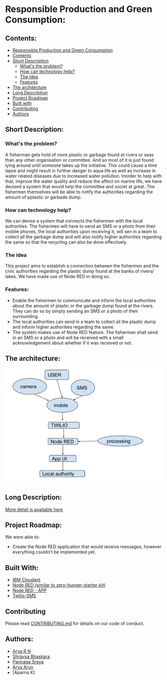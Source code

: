 # Responsible Production and Green Consumption: 

## Contents:
- [Responsible Production and Green Consumption](#responsible-production-and-green-consumption)
- [Contents](#contents)
- [Short Description](#short-description)
  - [What's the problem?](#whats-the-problem)
  - [How can technology help?](#how-can-technology-help)
  - [The idea](#the-idea)
  - [Features](#features)
- [The architecture](#the-architecture)
- [Long Description](#long-description)
- [Project Roadmap](#project-roadmap)
- [Built with](#built-with)
- [Contributing](#contributing)
- [Authors](#authors)

## Short Description:

### What's the problem?
A fisherman gets hold of more plastic or garbage found at rivers or seas than any other organisation or committee. And so most of it is just found lying around until someone takes up the initiative. This could cause a time lapse and might result in further danger to aqua life as well as increase in water related diseases due to increased water pollution. Inorder to help with that, improve the water quality and reduce the affect on marine life, we have devised a system that would help the committee and societ at great. The fishermen themselves will be able to notify the authorities regarding the amount of pplastic or garbade dump.

### How can technology help?
We can devise a system that connects the fishermen with the local authorities. The fishermen will have to send an SMS or a photo from their mobile phones, the local authorities upon receiving it, will sen in a team to collect all the garbage dump and will also notify higher authorities regarding the same so that the recycling can also be done effectively.

### The idea
This project aims to establish a connection between the fishermen and the civic authorities regarding the plastic dump found at the banks of rivers/ lakes. We have made use of Node RED in doing so.

### Features:
* Enable the fishermen to communicate and inform the local authorities about the amount of plastic or the garbage dump found at the rivers. They can do so by simply sending an SMS or a photo of their surrounding. 
* The local authorities can send in a team to collect all the plastic dump and inform higher authorities regarding the same. 
* The system makes use of Node RED feature. The fisherman shall send in an SMS or a photo and will be received with a small acknowledgement about whether if it was received or not. 

## The architecture:
![The architectutre](https://github.com/shravya-bhaskara/Responsible-Production-and-Green-Consumption/blob/main/images/architecture.png)

## Long Description:
[More detail is available here](https://github.com/shravya-bhaskara/Responsible-Production-and-Green-Consumption/blob/main/docs/DESCRIPTION.md)

## Project Roadmap:
We were able to:
  - Create the Node RED application that would receive messages, however everything couldn't be implemented yet.

## Built With:
- [IBM Cloudant](https://cloud.ibm.com/catalog?search=cloudant#search_results)
- [Node RED (similar to zero-hunger-starter-kit)](https://github.com/Call-for-Code/Solution-Starter-Kit-Hunger-2021/tree/main/lab)
- [Node RED - APP](https://cloud.ibm.com/developer/appservice/create-app?starterKit=59c9d5bd-4d31-3611-897a-f94eea80dc9f&defaultLanguage=undefined)
- [Twilio-SMS](https://cloud.ibm.com/catalog/services/twilio-programmable-sms)

## Contributing
Please read [CONTRIBUTING.md](CONTRIBUTING.md) for details on our code of conduct.

## Authors:
- [Arya R N](https://www.linkedin.com/in/aryarn?lipi=urn%3Ali%3Apage%3Ad_flagship3_profile_view_base_contact_details%3BPKQolg0URU%2BEkxTxzj8tyw%3D%3D)
- [Shravya Bhaskara](https://www.linkedin.com/in/shravya-bhaskara-56277a1b2?lipi=urn%3Ali%3Apage%3Ad_flagship3_profile_view_base_contact_details%3BtfY0I1IORCKki2Wx4siP8Q%3D%3D)
- [Pannaga Sreya](https://www.linkedin.com/in/pannaga-sreya-ukkalam-148775212?lipi=urn%3Ali%3Apage%3Ad_flagship3_profile_view_base_contact_details%3BWYOsILBORmO8KdirT2IQSA%3D%3D)
- [Arya Arun](https://www.linkedin.com/in/arya-arun-8566b3195?lipi=urn%3Ali%3Apage%3Ad_flagship3_profile_view_base_contact_details%3BUQLWLraYRaq4NyZn2xOXCw%3D%3D)
- [Aparna K]
